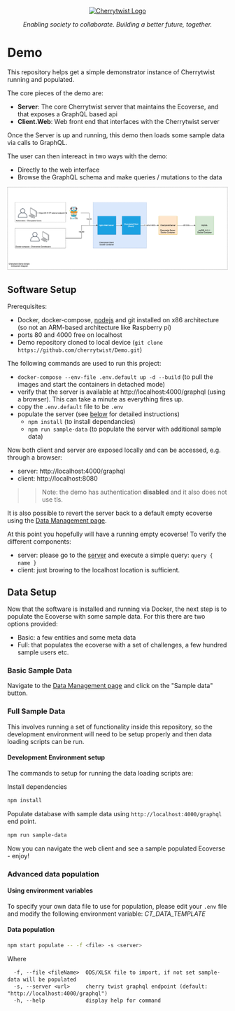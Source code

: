 <p align="center">
  <a href="http://cherrytwist.org/" target="blank"><img src="https://cherrytwist.org/wp-content/uploads/2020/10/cherrytwist-2.png" width="240" alt="Cherrytwist Logo" /></a>
</p>
<p align="center"><i>Enabling society to collaborate. Building a better future, together.</i></p>


# Demo

This repository helps get a simple demonstrator instance of Cherrytwist running and populated.

The core pieces of the demo are:

- **Server**: The core Cherrytwist server that maintains the Ecoverse, and that exposes a GraphQL based api
- **Client.Web**: Web front end that interfaces with the Cherrytwist server

Once the Server is up and running, this demo then loads some sample data via calls to GraphQL.

The user can then intereact in two ways with the demo:

- Directly to the web interface
- Browse the GraphQL schema and make queries / mutations to the data

![ComponentDiagram](./design/ComponentDiagram.png)

## Software Setup

Prerequisites:

- Docker, docker-compose, [nodejs](https://nodejs.org/en/download/package-manager/) and git installed on x86 architecture (so not an ARM-based architecture like Raspberry pi)
- ports 80 and 4000 free on localhost
- Demo repository cloned to local device (`git clone https://github.com/cherrytwist/Demo.git`)

The following commands are used to run this project:

- `docker-compose --env-file .env.default up -d --build` (to pull the images and start the containers in detached mode)
- verify that the server is available at http://localhost:4000/graphql (using a browser). This can take a minute as everything fires up.
- copy the `.env.default` file to be `.env`
- populate the server (see [below](#data-setup) for detailed instructions)
  - `npm install` (to install dependancies)
  - `npm run sample-data` (to populate the server with additional sample data)

Now both client and server are exposed locally and can be accessed, e.g. through a browser:

- server: http://localhost:4000/graphql
- client: http://localhost:8080

> > Note: the demo has authentication **disabled** and it also does not use tls.

It is also possible to revert the server back to a default empty ecoverse using the [Data Management page](http://localhost:4000/data-management).


At this point you hopefully will have a running empty ecoverse! To verify the different components:

- server: please go to the [server](http://localhost:4000/graphql) and execute a simple query: `query { name }`
- client: just browing to the localhost location is sufficient.

## Data Setup

Now that the software is installed and running via Docker, the next step is to populate the Ecoverse with some sample data. For this there are two options provided:

- Basic: a few entities and some meta data
- Full: that populates the ecoverse with a set of challenges, a few hundred sample users etc.

### Basic Sample Data

Navigate to the [Data Management page](http://localhost:4000/data-management) and click on the "Sample data" button.

### Full Sample Data

This involves running a set of functionality inside this repository, so the development environment will need to be setup properly and then data loading scripts can be run.

#### **Development Environment setup**

The commands to setup for running the data loading scripts are:

Install dependencies

```bash
npm install
```

Populate database with sample data using `http://localhost:4000/graphql` end point.

```bash
npm run sample-data
```

Now you can navigate the web client and see a sample populated Ecoverse - enjoy!

### Advanced data population

#### Using environment variables
To specify your own data file to use for population, please edit your ```.env``` file and modify the following environment variable: *CT_DATA_TEMPLATE*

#### Data population

```bash
npm start populate -- -f <file> -s <server>
```

Where

```
  -f, --file <fileName>  ODS/XLSX file to import, if not set sample-data will be populated
  -s, --server <url>     cherry twist graphql endpoint (default: "http://localhost:4000/graphql")
  -h, --help             display help for command
```

